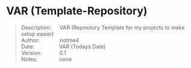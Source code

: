 # VAR (Template-Repository)

> Description: &emsp;&nbsp;VAR (Repository Template for my projects to make setup easier)  
> Author: &emsp; &emsp; &emsp;notme4  
> Date: &emsp; &emsp; &emsp; &nbsp;&nbsp;VAR (Todays Date)  
> Version: &emsp; &emsp; &nbsp;&nbsp;0.1  
> Notes: &emsp; &emsp; &emsp;&nbsp;none  
  
